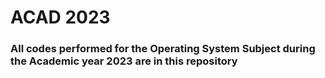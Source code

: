 # ACAD 2023
 ### All codes performed for the Operating System Subject during the Academic year 2023 are in this repository
